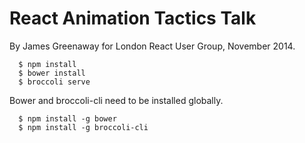 # React Animation Tactics Talk

By James Greenaway for London React User Group, November 2014.

```
  $ npm install
  $ bower install
  $ broccoli serve
```

Bower and broccoli-cli need to be installed globally.

```
  $ npm install -g bower
  $ npm install -g broccoli-cli
```